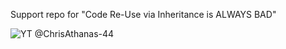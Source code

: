 Support repo for "Code Re-Use via Inheritance is ALWAYS BAD"

![YT @ChrisAthanas-44](https://github.com/realityexpander/Implementation_Inheritance_Is_BAD/assets/5157474/45398fa6-d745-4a35-b519-03b06acaa119)

